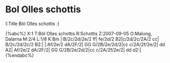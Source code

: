 # Bol Olles schottis

(:Title Böl Olles schottis :)

{%abc%}
X:1
T:Böl Olles schottis
R:Schottis
Z:2007-09-05
O:Malung, Dalarna
M:2/4
L:1/8
K:Bm
|:B/2c/2d/2e/2 ff| fe/2d/2 B2|c/2d/2c/2A/2 cc| B/2c/2d/2c/2 B2:|
|:Af/2e/2 dA/2F/2| GG G/2B/2e/2d/2|cc c/2A/2f/2e/2| dd A2|
Af/2e/2 dA/2F/2| GG G/2B/2e/2d/2|cc c/2A/2f/2e/2| dd d2:|
{%endabc%}

